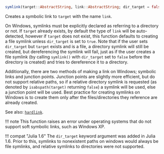 ```julia
symlink(target::AbstractString, link::AbstractString; dir_target = false)
```

Creates a symbolic link to `target` with the name `link`.

On Windows, symlinks must be explicitly declared as referring to a directory or not.  If `target` already exists, by default the type of `link` will be auto- detected, however if `target` does not exist, this function defaults to creating a file symlink unless `dir_target` is set to `true`.  Note that if the user sets `dir_target` but `target` exists and is a file, a directory symlink will still be created, but dereferencing the symlink will fail, just as if the user creates a file symlink (by calling `symlink()` with `dir_target` set to `false` before the directory is created) and tries to dereference it to a directory.

Additionally, there are two methods of making a link on Windows; symbolic links and junction points.  Junction points are slightly more efficient, but do not support relative paths, so if a relative directory symlink is requested (as denoted by `isabspath(target)` returning `false`) a symlink will be used, else a junction point will be used.  Best practice for creating symlinks on Windows is to create them only after the files/directories they reference are already created.

See also: [`hardlink`](@ref).

!!! note
    This function raises an error under operating systems that do not support soft symbolic links, such as Windows XP.


!!! compat "Julia 1.6"
    The `dir_target` keyword argument was added in Julia 1.6.  Prior to this, symlinks to nonexistent paths on windows would always be file symlinks, and relative symlinks to directories were not supported.

